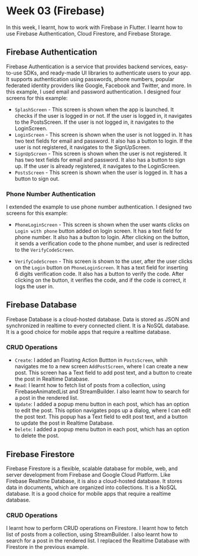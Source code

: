 # Week 03 (Firebase)

In this week, I learnt, how to work with Firebase in Flutter. I learnt how to use Firebase Authentication, Cloud Firestore, and Firebase Storage.

## Firebase Authentication

Firebase Authentication is a service that provides backend services, easy-to-use SDKs, and ready-made UI libraries to authenticate users to your app. It supports authentication using passwords, phone numbers, popular federated identity providers like Google, Facebook and Twitter, and more.
In this example, I used email and password authentication. I designed four screens for this example:

- `SplashScreen` - This screen is shown when the app is launched. It checks if the user is logged in or not. If the user is logged in, it navigates to the PostsScreen. If the user is not logged in, it navigates to the LoginScreen.
- `LoginScreen` - This screen is shown when the user is not logged in. It has two text fields for email and password. It also has a button to login. If the user is not registered, it navigates to the SignUpScreen.
- `SignUpScreen` - This screen is shown when the user is not registered. It has two text fields for email and password. It also has a button to sign up. If the user is already registered, it navigates to the LoginScreen.
- `PostsScreen` - This screen is shown when the user is logged in. It has a button to sign out.

### Phone Number Authentication

I extended the example to use phone number authentication. I designed two screens for this example:

- `PhoneLoginScreen` - This screen is shown when the user wants clicks on `Login with phone` button added on login screen. It has a text field for phone number. It also has a button to login. After clicking on the button, it sends a verification code to the phone number, and user is redirected to the `VerifyCodeScreen`.

- `VerifyCodeScreen` - This screen is shown to the user, after the user clicks on the `Login` button on `PhoneLoginScreen`. It has a text field for inserting 6 digits verification code. It also has a button to verify the code. After clicking on the button, it verifies the code, and if the code is correct, it logs the user in.

## Firebase Database

Firebase Database is a cloud-hosted database. Data is stored as JSON and synchronized in realtime to every connected client. It is a NoSQL database. It is a good choice for mobile apps that require a realtime database.

### CRUD Operations

- `Create`: I added an Floating Action Buttton in `PostsScreen`, whih navigates me to a new screen `AddPostScreen`, where I can create a new post. This screen has a Text field to add post text, and a button to create the post in Realtime Database.
- `Read`: I learnt how to fetch list of posts from a collection, using FirebaseAnimatedList and StreamBuilder. I also learnt how to search for a post in the rendered list.
- `Update`: I added a popup menu button in each post, which has an option to edit the post. This option navigates pops up a dialog, where I can edit the post text. This popup has a Text field to edit post text, and a button to update the post in Realtime Database.
- `Delete`: I added a popup menu button in each post, which has an option to delete the post.

## Firebase Firestore

Firebase Firestore is a flexible, scalable database for mobile, web, and server development from Firebase and Google Cloud Platform. Like Firebase Realtime Database, it is also a cloud-hosted database. It stores data in documents, which are organized into collections. It is a NoSQL database. It is a good choice for mobile apps that require a realtime database.

### CRUD Operations

I learnt how to perform CRUD operations on Firestore. I learnt how to fetch list of posts from a collection, using StreamBuilder. I also learnt how to search for a post in the rendered list. I replaced the Realtime Database with Firestore in the previous example.
